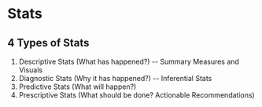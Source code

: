 # Stats

## 4 Types of Stats
1. Descriptive Stats (What has happened?) -- Summary Measures and Visuals
2. Diagnostic Stats (Why it has happened?) -- Inferential Stats
3. Predictive Stats (What will happen?) 
4. Prescriptive Stats (What should be done? Actionable Recommendations)

